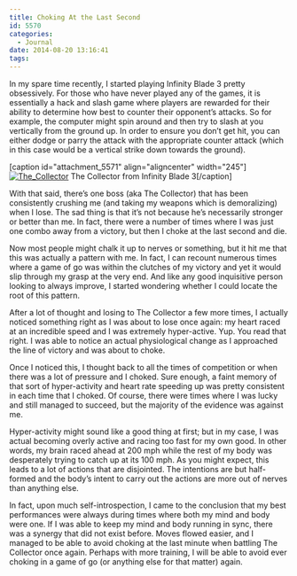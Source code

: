 ```yaml
---
title: Choking At the Last Second
id: 5570
categories:
  - Journal
date: 2014-08-20 13:16:41
tags:
---
```


In my spare time recently, I started playing Infinity Blade 3 pretty obsessively. For those who have never played any of the games, it is essentially a hack and slash game where players are rewarded for their ability to determine how best to counter their opponent’s attacks. So for example, the computer might spin around and then try to slash at you vertically from the ground up. In order to ensure you don’t get hit, you can either dodge or parry the attack with the appropriate counter attack (which in this case would be a vertical strike down towards the ground).

[caption id="attachment_5571" align="aligncenter" width="245"][![The_Collector](http://www.bengozen.com/wp-content/uploads/2014/08/The_Collector.jpg)](http://www.bengozen.com/wp-content/uploads/2014/08/The_Collector.jpg) The Collector from Infinity Blade 3[/caption]

With that said, there’s one boss (aka The Collector) that has been consistently crushing me (and taking my weapons which is demoralizing) when I lose. The sad thing is that it’s not because he’s necessarily stronger or better than me. In fact, there were a number of times where I was just one combo away from a victory, but then I choke at the last second and die.

Now most people might chalk it up to nerves or something, but it hit me that this was actually a pattern with me. In fact, I can recount numerous times where a game of go was within the clutches of my victory and yet it would slip through my grasp at the very end. And like any good inquisitive person looking to always improve, I started wondering whether I could locate the root of this pattern.

After a lot of thought and losing to The Collector a few more times, I actually noticed something right as I was about to lose once again: my heart raced at an incredible speed and I was extremely hyper-active. Yup. You read that right. I was able to notice an actual physiological change as I approached the line of victory and was about to choke.

Once I noticed this, I thought back to all the times of competition or when there was a lot of pressure and I choked. Sure enough, a faint memory of that sort of hyper-activity and heart rate speeding up was pretty consistent in each time that I choked. Of course, there were times where I was lucky and still managed to succeed, but the majority of the evidence was against me.

Hyper-activity might sound like a good thing at first; but in my case, I was actual becoming overly active and racing too fast for my own good. In other words, my brain raced ahead at 200 mph while the rest of my body was desperately trying to catch up at its 100 mph. As you might expect, this leads to a lot of actions that are disjointed. The intentions are but half-formed and the body’s intent to carry out the actions are more out of nerves than anything else.

In fact, upon much self-introspection, I came to the conclusion that my best performances were always during times where both my mind and body were one. If I was able to keep my mind and body running in sync, there was a synergy that did not exist before. Moves flowed easier, and I managed to be able to avoid choking at the last minute when battling The Collector once again. Perhaps with more training, I will be able to avoid ever choking in a game of go (or anything else for that matter) again.